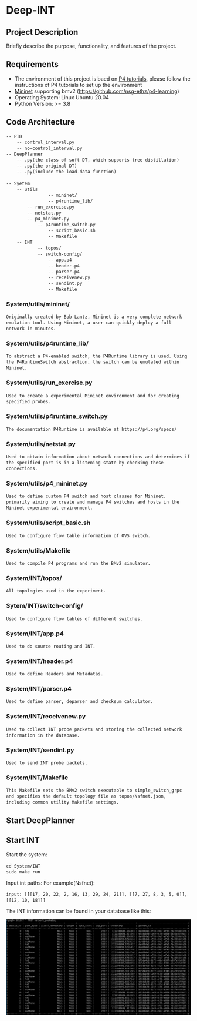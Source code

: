 # Deep-INT
## Project Description
Briefly describe the purpose, functionality, and features of the project.
## Requirements
- The environment of this project is baed on [P4 tutorials](https://github.com/p4lang/tutorials/tree/master), please follow the instructions of P4 tutorials to set up the environment
- [Mininet](https://github.com/mininet/mininet) supporting bmv2 (https://github.com/nsg-ethz/p4-learning)
- Operating System: Linux Ubuntu 20.04
- Python Version: >= 3.8
## Code Architecture
```
-- PID
	-- control_interval.py
	-- no-control_interval.py
-- DeepPlanner
	-- .py(the class of soft DT, which supports tree distillation)
	-- .py(the original DT)
	-- .py(include the load-data function)
		
-- Syetem
	-- utils
                -- mininet/
                -- p4runtime_lib/
		-- run_exercise.py
		-- netstat.py
		-- p4_mininet.py
        	-- p4runtime_switch.py
                -- script_basic.sh
                -- Makefile
	-- INT
	        -- topos/
	        -- switch-config/
                -- app.p4
                -- header.p4
                -- parser.p4
                -- receivenew.py
                -- sendint.py
                -- Makefile

```

### System/utils/mininet/
```
Originally created by Bob Lantz, Mininet is a very complete network emulation tool. Using Mininet, a user can quickly deploy a full network in minutes. 
```
### System/utils/p4runtime_lib/
```
To abstract a P4-enabled switch, the P4Runtime library is used. Using the P4RuntimeSwitch abstraction, the switch can be emulated within Mininet.

```
### System/utils/run_exercise.py
```
Used to create a experimental Mininet environment and for creating specified probes.
```
### System/utils/p4runtime_switch.py
```
The documentation P4Runtime is available at https://p4.org/specs/
```
### System/utils/netstat.py
```
Used to obtain information about network connections and determines if the specified port is in a listening state by checking these connections.
```
### System/utils/p4_mininet.py
```
Used to define custom P4 switch and host classes for Mininet, primarily aiming to create and manage P4 switches and hosts in the Mininet experimental environment.
```
### System/utils/script_basic.sh
```
Used to configure flow table information of OVS switch.
```
### System/utils/Makefile
```
Used to compile P4 programs and run the BMv2 simulator.
```
### System/INT/topos/
```'
All topologies used in the experiment.
```
### Sytem/INT/switch-config/
```
Used to configure flow tables of different switches.
```
### System/INT/app.p4
```
Used to do source routing and INT.
```
### System/INT/header.p4
```
Used to define Headers and Metadatas.

```
### System/INT/parser.p4
```
Used to define parser, deparser and checksum calculator.
```
### System/INT/receivenew.py
```
Used to collect INT probe packets and storing the collected network information in the database.
```
### System/INT/sendint.py
```
Used to send INT probe packets.
```
### System/INT/Makefile
```
This Makefile sets the BMv2 switch executable to simple_switch_grpc and specifies the default topology file as topos/Nsfnet.json, including common utility Makefile settings.
```

## Start DeepPlanner

## Start INT
Start the system:
```
cd System/INT
sudo make run
```
Input int paths:
For example(Nsfnet):
```
input: [[[17, 20, 22, 2, 16, 13, 29, 24, 21]], [[7, 27, 8, 3, 5, 0]], [[12, 10, 18]]]
```
The INT information can be found in your database like this:

![alt text](image.png)